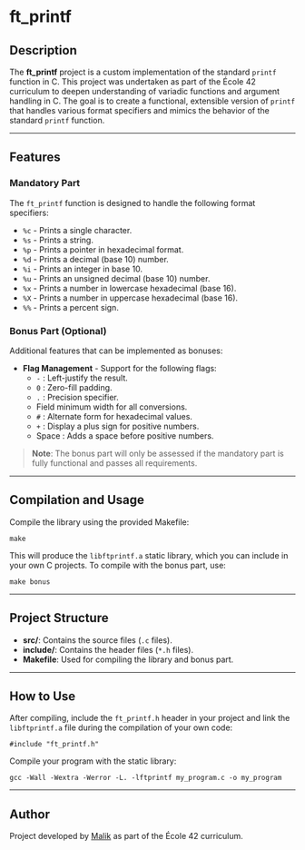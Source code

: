 # ft_printf

## Description

The **ft_printf** project is a custom implementation of the standard `printf` function in C. This project was undertaken as part of the École 42 curriculum to deepen understanding of variadic functions and argument handling in C. The goal is to create a functional, extensible version of `printf` that handles various format specifiers and mimics the behavior of the standard `printf` function.

---

## Features

### Mandatory Part

The `ft_printf` function is designed to handle the following format specifiers:

- `%c` - Prints a single character.
- `%s` - Prints a string.
- `%p` - Prints a pointer in hexadecimal format.
- `%d` - Prints a decimal (base 10) number.
- `%i` - Prints an integer in base 10.
- `%u` - Prints an unsigned decimal (base 10) number.
- `%x` - Prints a number in lowercase hexadecimal (base 16).
- `%X` - Prints a number in uppercase hexadecimal (base 16).
- `%%` - Prints a percent sign.

### Bonus Part (Optional)

Additional features that can be implemented as bonuses:

- **Flag Management** - Support for the following flags:
  - `-` : Left-justify the result.
  - `0` : Zero-fill padding.
  - `.` : Precision specifier.
  - Field minimum width for all conversions.
  - `#` : Alternate form for hexadecimal values.
  - `+` : Display a plus sign for positive numbers.
  - Space : Adds a space before positive numbers.

> **Note**: The bonus part will only be assessed if the mandatory part is fully functional and passes all requirements.

---

## Compilation and Usage

Compile the library using the provided Makefile:

    make

This will produce the `libftprintf.a` static library, which you can include in your own C projects. To compile with the bonus part, use:

    make bonus

---

## Project Structure

- **src/**: Contains the source files (`.c` files).
- **include/**: Contains the header files (`*.h` files).
- **Makefile**: Used for compiling the library and bonus part.

---

## How to Use

After compiling, include the `ft_printf.h` header in your project and link the `libftprintf.a` file during the compilation of your own code:

    #include "ft_printf.h"

Compile your program with the static library:

    gcc -Wall -Wextra -Werror -L. -lftprintf my_program.c -o my_program

---

## Author

Project developed by [Malik](https://github.com/ma1iik) as part of the École 42 curriculum.
